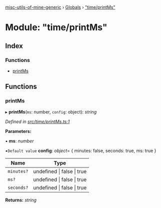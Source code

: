 [misc-utils-of-mine-generic](../README.md) › [Globals](../globals.md) › ["time/printMs"](_time_printms_.md)

# Module: "time/printMs"

## Index

### Functions

* [printMs](_time_printms_.md#printms)

## Functions

###  printMs

▸ **printMs**(`ms`: number, `config`: object): *string*

*Defined in [src/time/printMs.ts:1](https://github.com/cancerberoSgx/misc-utils-of-mine/blob/4b5e32c/misc-utils-of-mine-generic/src/time/printMs.ts#L1)*

**Parameters:**

▪ **ms**: *number*

▪`Default value`  **config**: *object*= { minutes: false, seconds: true, ms: true }

Name | Type |
------ | ------ |
`minutes?` | undefined &#124; false &#124; true |
`ms?` | undefined &#124; false &#124; true |
`seconds?` | undefined &#124; false &#124; true |

**Returns:** *string*
